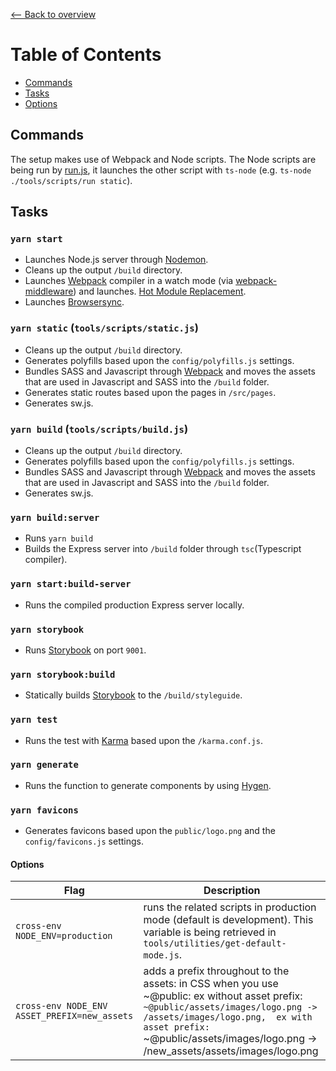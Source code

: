 [⟵ Back to overview](../README.md)

# Table of Contents
- [Commands](#commands)
- [Tasks](#tasks)
- [Options](#options)

## Commands ##
The setup makes use of Webpack and Node scripts. The Node scripts are being run by [run.js](../tools/scripts/run.js), it launches the other script with `ts-node` (e.g. `ts-node ./tools/scripts/run static`).

## Tasks ##
### `yarn start` ###
- Launches Node.js server through [Nodemon](https://nodemon.io/).
- Cleans up the output `/build` directory.
- Launches [Webpack](https://webpack.github.io/) compiler in a watch mode (via
  [webpack-middleware](../server/middleware/hotReload.ts)) and launches.
  [Hot Module Replacement](https://webpack.github.io/docs/hot-module-replacement).
- Launches [Browsersync](https://browsersync.io/).

### `yarn static` (`tools/scripts/static.js`) ###
- Cleans up the output `/build` directory.
- Generates polyfills based upon the `config/polyfills.js` settings.
- Bundles SASS and Javascript through [Webpack](https://webpack.github.io/) and moves the assets that are used in Javascript and SASS into the `/build` folder.
- Generates static routes based upon the pages in `/src/pages`.
- Generates sw.js.

### `yarn build` (`tools/scripts/build.js`) ###
- Cleans up the output `/build` directory.
- Generates polyfills based upon the `config/polyfills.js` settings.
- Bundles SASS and Javascript through [Webpack](https://webpack.github.io/) and moves the assets that are used in Javascript and SASS into the `/build` folder.
- Generates sw.js.

### `yarn build:server` ###
- Runs `yarn build`
- Builds the Express server into `/build` folder through `tsc`(Typescript compiler).

### `yarn start:build-server` ###
- Runs the compiled production Express server locally.

### `yarn storybook` ###
- Runs [Storybook](https://storybook.js.org/) on port `9001`.

### `yarn storybook:build` ###
- Statically builds [Storybook](https://storybook.js.org/) to the `/build/styleguide`.

### `yarn test` ###
- Runs the test with [Karma](https://karma-runner.github.io/latest/index.html) based upon the `/karma.conf.js`.

### `yarn generate` ###
- Runs the function to generate components by using [Hygen](https://www.hygen.io/).

### `yarn favicons` ###
- Generates favicons based upon the `public/logo.png` and the `config/favicons.js` settings.


#### Options

| Flag        | Description                                                                         |
| ----------- | ----------------------------------------------------------------------------------- |
| `cross-env NODE_ENV=production` | runs the related scripts in production mode (default is development). This variable is being retrieved in `tools/utilities/get-default-mode.js`.
| `cross-env NODE_ENV ASSET_PREFIX=new_assets` | adds a prefix throughout to the assets: in CSS when you use ~@public: ex without asset prefix: `~@public/assets/images/logo.png -> /assets/images/logo.png,  ex with asset prefix: `~@public/assets/images/logo.png -> /new_assets/assets/images/logo.png